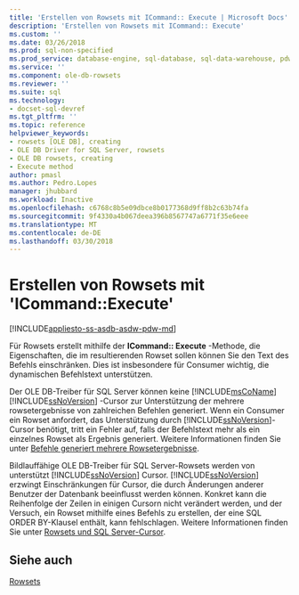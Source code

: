 ```yaml
---
title: 'Erstellen von Rowsets mit ICommand:: Execute | Microsoft Docs'
description: 'Erstellen von Rowsets mit ICommand:: Execute'
ms.custom: ''
ms.date: 03/26/2018
ms.prod: sql-non-specified
ms.prod_service: database-engine, sql-database, sql-data-warehouse, pdw
ms.service: ''
ms.component: ole-db-rowsets
ms.reviewer: ''
ms.suite: sql
ms.technology:
- docset-sql-devref
ms.tgt_pltfrm: ''
ms.topic: reference
helpviewer_keywords:
- rowsets [OLE DB], creating
- OLE DB Driver for SQL Server, rowsets
- OLE DB rowsets, creating
- Execute method
author: pmasl
ms.author: Pedro.Lopes
manager: jhubbard
ms.workload: Inactive
ms.openlocfilehash: c6768c8b5e09dbce8b0177368d9ff8b2c63b74fa
ms.sourcegitcommit: 9f4330a4b067deea396b8567747a6771f35e6eee
ms.translationtype: MT
ms.contentlocale: de-DE
ms.lasthandoff: 03/30/2018
---
```

# <a name="creating-rowsets-with-icommandexecute"></a>Erstellen von Rowsets mit 'ICommand::Execute'
[!INCLUDE[appliesto-ss-asdb-asdw-pdw-md](../../../includes/appliesto-ss-asdb-asdw-pdw-md.md)]

  Für Rowsets erstellt mithilfe der **ICommand:: Execute** -Methode, die Eigenschaften, die im resultierenden Rowset sollen können Sie den Text des Befehls einschränken. Dies ist insbesondere für Consumer wichtig, die dynamischen Befehlstext unterstützen.  
  
 Der OLE DB-Treiber für SQL Server können keine [!INCLUDE[msCoName](../../../includes/msconame-md.md)] [!INCLUDE[ssNoVersion](../../../includes/ssnoversion-md.md)] -Cursor zur Unterstützung der mehrere rowsetergebnisse von zahlreichen Befehlen generiert. Wenn ein Consumer ein Rowset anfordert, das Unterstützung durch [!INCLUDE[ssNoVersion](../../../includes/ssnoversion-md.md)]-Cursor benötigt, tritt ein Fehler auf, falls der Befehlstext mehr als ein einzelnes Rowset als Ergebnis generiert. Weitere Informationen finden Sie unter [Befehle generiert mehrere Rowsetergebnisse](../../oledb/ole-db-commands/commands-generating-multiple-rowset-results.md).  
  
 Bildlauffähige OLE DB-Treiber für SQL Server-Rowsets werden von unterstützt [!INCLUDE[ssNoVersion](../../../includes/ssnoversion-md.md)] Cursor. [!INCLUDE[ssNoVersion](../../../includes/ssnoversion-md.md)] erzwingt Einschränkungen für Cursor, die durch Änderungen anderer Benutzer der Datenbank beeinflusst werden können. Konkret kann die Reihenfolge der Zeilen in einigen Cursorn nicht verändert werden, und der Versuch, ein Rowset mithilfe eines Befehls zu erstellen, der eine SQL ORDER BY-Klausel enthält, kann fehlschlagen. Weitere Informationen finden Sie unter [Rowsets und SQL Server-Cursor](../../oledb/ole-db-rowsets/rowsets-and-sql-server-cursors.md).  
  
## <a name="see-also"></a>Siehe auch  
 [Rowsets](../../oledb/ole-db-rowsets/rowsets.md)  
  
  
